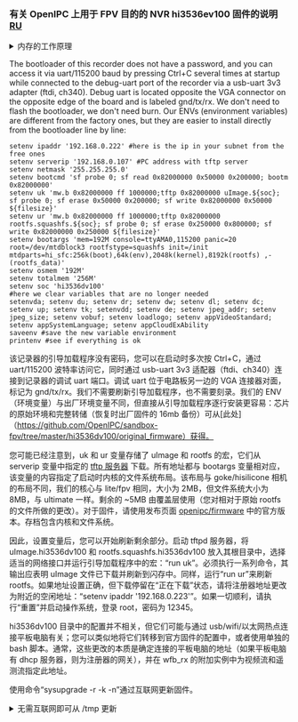 ### 有关 OpenIPC 上用于 FPV 目的的 NVR hi3536ev100 固件的说明 [RU](notes_start_hi3536ev100.md)

<details> <summary>内存的工作原理</summary> 首先，您需要弄清楚录像机（以及摄像机）的内存是如何工作的，以及需要刷新什么。数据以 mtd 块的形式存储在 spi-flash 16mb 上：

```
cat /proc/cmdline
mem=150M console=ttyAMA0,115200 panic=20 root=/dev/mtdblock3 rootfstype=squashfs init=/init mtdparts=hi_sfc:256k(boot),64k(env),2048k(kernel),8192k(rootfs),-(rootfs_data)
ls /dev/mtdb*
/dev/mtdblock0  /dev/mtdblock1  /dev/mtdblock2  /dev/mtdblock3  /dev/mtdblock4
```
As follows from the output, block zero is the u-boot bootloader; Next comes a block for storing environment variables (`printenv`, `setenv` commands are written to RAM, and `saveenv` saves it in this block); next is the uImage core; then rootfs.squashfs (immutable file system image); and finally rootfs_data or also overlay - a changeable part where differences from rootfs are written if you change any files. Thus, by clearing the overlay, we will reset the file system to default:
```
sf probe 0 #select a device
sf erase 0xA50000 0x500000 #we clean
reset #reboot nvr
```
从输出结果可以看出，块零是 u-boot 引导程序；接下来是用于存储环境变量的块（“printenv”、“setenv” 命令写入 RAM，而“saveenv” 将其保存在此块中）；接下来是 uImage 核心；然后是 rootfs.squashfs（不可变文件系统映像）；最后是 rootfs_data 或覆盖 - 一个可更改的部分，如果您更改任何文件，则会在其中写入与 rootfs 的差异。因此，通过清除覆盖，我们将文件系统重置为默认值：使用“firstboot”命令将固件重置为出厂默认值更加容易。

命令的地址计算器可从 [此处](https://openipc.org/tools/firmware-partitions-calculation) 获取。在我们的例子中，rootfs 分区为：8192kB，这意味着覆盖层的起始地址将为 0xA50000。对于闪存为 8mB 且 rootfs 大小为 5120kB 的相机，地址将有所不同，包括环境变量！</details>

The bootloader of this recorder does not have a password, and you can access it via uart/115200 baud by pressing Ctrl+C several times at startup while connected to the debug-uart port of the recorder via a usb-uart 3v3 adapter (ftdi, ch340). Debug uart is located opposite the VGA connector on the opposite edge of the board and is labeled gnd/tx/rx. We don't need to flash the bootloader, we don't need burn. Our ENVs (environment variables) are different from the factory ones, but they are easier to install directly from the bootloader line by line:
```
setenv ipaddr '192.168.0.222' #here is the ip in your subnet from the free ones
setenv serverip '192.168.0.107' #PC address with tftp server
setenv netmask '255.255.255.0'
setenv bootcmd 'sf probe 0; sf read 0x82000000 0x50000 0x200000; bootm 0x82000000'
setenv uk 'mw.b 0x82000000 ff 1000000;tftp 0x82000000 uImage.${soc}; sf probe 0; sf erase 0x50000 0x200000; sf write 0x82000000 0x50000 ${filesize}'
setenv ur 'mw.b 0x82000000 ff 1000000;tftp 0x82000000 rootfs.squashfs.${soc}; sf probe 0; sf erase 0x250000 0x800000; sf write 0x82000000 0x250000 ${filesize}'
setenv bootargs 'mem=192M console=ttyAMA0,115200 panic=20 root=/dev/mtdblock3 rootfstype=squashfs init=/init mtdparts=hi_sfc:256k(boot),64k(env),2048k(kernel),8192k(rootfs) ,-(rootfs_data)'
setenv osmem '192M'
setenv totalmem '256M'
setenv soc 'hi3536dv100'
#here we clear variables that are no longer needed
setenvda; setenv du; setenv dr; setenv dw; setenv dl; setenv dc; setenv up; setenv tk; setenvdd; setenv de; setenv jpeg_addr; setenv jpeg_size; setenv vobuf; setenv loadlogo; setenv appVideoStandard; setenv appSystemLanguage; setenv appCloudExAbility
saveenv #save the new variable environment
printenv #see if everything is ok
```
该记录器的引导加载程序没有密码，您可以在启动时多次按 Ctrl+C，通过 uart/115200 波特率访问它，同时通过 usb-uart 3v3 适配器（ftdi、ch340）连接到记录器的调试 uart 端口。调试 uart 位于电路板另一边的 VGA 连接器对面，标记为 gnd/tx/rx。我们不需要刷新引导加载程序，也不需要刻录。我们的 ENV（环境变量）与出厂环境变量不同，但直接从引导加载程序逐行安装更容易：芯片的原始环境和完整转储（恢复时出厂固件的 16mb 备份）可从[此处]（https://github.com/OpenIPC/sandbox-fpv/tree/master/hi3536dv100/original_firmware）获得。

您可能已经注意到，uk 和 ur 变量存储了 uImage 和 rootfs 的宏，它们从 serverip 变量中指定的 [tftp 服务器](https://pjo2.github.io/tftpd64/) 下载。所有地址都与 bootargs 变量相对应，该变量的内容指定了启动时内核的文件系统布局。该布局与 goke/hisilicone 相机的布局不同，我们的核心与 lite/fpv 相同，大小为 2MB，但文件系统大小为 8MB，与 ultimate 一样。剩余的 ~5MB 由覆盖层使用（您对相对于原始 rootfs 的文件所做的更改）。对于固件，请使用发布页面 [openipc/firmware](https://github.com/OpenIPC/firmware/releases/download/latest/openipc.hi3536dv100-nor-fpv.tgz) 中的官方版本。存档包含内核和文件系统。

因此，设置变量后，您可以开始刷新剩余部分。启动 tftpd 服务器，将 uImage.hi3536dv100 和 rootfs.squashfs.hi3536dv100 放入其根目录中，选择适当的网络接口并运行引导加载程序中的宏：“run uk”。必须执行一系列命令，其输出应表明 uImage 文件已下载并刷新到闪存中。同样，运行“run ur”来刷新 rootfs。如果地址设置正确，但下载停留在“正在下载”状态，请将注册器地址更改为附近的空闲地址：“setenv ipaddr '192.168.0.223'”。如果一切顺利，请执行“重置”并启动操作系统，登录 root，密码为 12345。

hi3536dv100 目录中的配置并不相关，但它们可能与通过 usb/wifi/以太网热点连接平板电脑有关；您可以类似地将它们转移到官方固件的配置中，或者使用单独的 bash 脚本。通常，这些更改的本质是确定连接的平板电脑的地址（如果平板电脑有 dhcp 服务器，则为注册器的网关），并在 wfb_rx 的附加实例中为视频流和遥测流指定此地址。

使用命令“sysupgrade -r -k -n”通过互联网更新固件。

<details> <summary>无需互联网即可从 /tmp 更新</summary> 将来，您可以通过 WinSCP 将内核和 rootfs 上传到 `/tmp` 目录并运行 `sysupgrade --kernel=/tmp/uImage.hi3536dv100 --rootfs=/tmp/rootfs.squashfs.hi3536dv100 -z` 来更新刻录机的固件。如果您没有互联网连接（不更新 sysupgrade 脚本），则需要 `-z` 参数，`-n` 将清除用户 fs（覆盖）。 </details>

